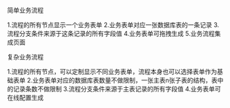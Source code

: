 简单业务流程

1.流程的所有节点显示一个业务表单
2.业务表单对应一张数据库表的一条记录
3.流程分支条件来源于这条记录的所有字段值
4.业务表单可拖拽生成
5.业务流程集成页面

复杂业务流程

1.流程的所有节点，可以定制显示不同业务表单，流程本身也可以选择表单作为基础表单
2.业务表单对应的数据库表数量不做限制，一张主表n张子表的结构，表中的记录条数不做限制
3.流程分支条件来源于主表记录的所有字段值
4.业务表单可在线配置生成
